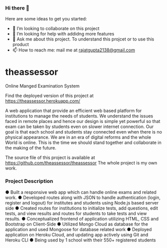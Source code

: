 ### Hi there 👋

Here are some ideas to get you started:

- 👯 I’m looking to collaborate on this project
- 🤔 I’m looking for help with addidng more features
- 💬 Ask me about this project. To understand this projcet or to use this product
- 📫 How to reach me: mail me at rajatgupta2138@gmail.com



# theassessor
Online Manged Examination System

Find the deployed version of this project at https://theassessor.herokuapp.com/ 


A web application that provide an efficient web based platform for institutions to manage the needs of students. We understand the issues faced in remote places and hence our design is simple yet powerful so that exam can be taken by students even on slower internet connection. Our goal is that each school and students stay connected even when there is no physical appearance. We are in an era of digital reforms and the whole World is online. This is the time we should stand together and collaborate in the making of the future.


The source file of this project is available at https://github.com/theassessor/theassessor
The whole project is my own work.


### Project Description
  ● Built a responsive web app which can handle online exams and related work.
  ● Developed routes along with JSON to handle authentication (login, register and logout) for institutes and students using Node.js based server side
  ● Created routes for institutions to initialize tests, add questions, edit tests, and view results and routes for students to take tests and view results.
  ● Conceptualized frontend of application utilizing HTML, CSS and Bootstrap on Client-Side
  ● Utilized Mongo Cloud as database for the application and used Mongoose for database related work
  ● Deployed application on Heroku Cloud, and updating app actively using Git and Heroku CLI
  ● Being used by 1 school with their 550+ registered students
  
  
  

